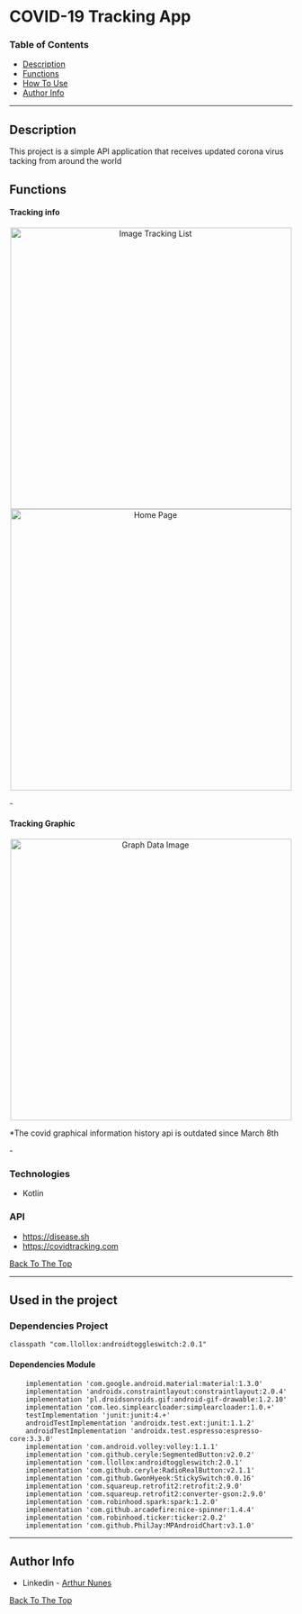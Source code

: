 # COVID-19 Tracking App

### Table of Contents

- [Description](#description)
- [Functions](#functions)
- [How To Use](#how-to-use)
- [Author Info](#author-info)

---
## Description

This project is a simple API application that receives updated corona virus tacking from around the world

## Functions

#### Tracking info

<p align="center">
<img src="https://user-images.githubusercontent.com/39159676/120689178-3938a580-c47a-11eb-86e0-f64f6b0f5245.jpeg" alt="Image Tracking List" height="500"/> <img src="https://user-images.githubusercontent.com/39159676/120689180-39d13c00-c47a-11eb-840e-d04972d8244f.jpeg" alt="Home Page" height="500"/>
</p>
-

#### Tracking Graphic

<p align="center">
<img src="https://user-images.githubusercontent.com/39159676/120689175-38077880-c47a-11eb-9c04-e6be52d7f4d3.jpeg" alt="Graph Data Image" height="500"/>
    <p>*The covid graphical information history api is outdated since March 8th</p>
</p>
-

### Technologies

- Kotlin

### API

- https://disease.sh
- https://covidtracking.com

[Back To The Top](#covid-19-tracking-app)

---

## Used in the project

### Dependencies Project

```
classpath "com.llollox:androidtoggleswitch:2.0.1"
```

#### Dependencies Module

```
    implementation 'com.google.android.material:material:1.3.0'
    implementation 'androidx.constraintlayout:constraintlayout:2.0.4'
    implementation 'pl.droidsonroids.gif:android-gif-drawable:1.2.10'
    implementation 'com.leo.simplearcloader:simplearcloader:1.0.+'
    testImplementation 'junit:junit:4.+'
    androidTestImplementation 'androidx.test.ext:junit:1.1.2'
    androidTestImplementation 'androidx.test.espresso:espresso-core:3.3.0'
    implementation 'com.android.volley:volley:1.1.1'
    implementation 'com.github.ceryle:SegmentedButton:v2.0.2'
    implementation 'com.llollox:androidtoggleswitch:2.0.1'
    implementation 'com.github.ceryle:RadioRealButton:v2.1.1'
    implementation 'com.github.GwonHyeok:StickySwitch:0.0.16'
    implementation 'com.squareup.retrofit2:retrofit:2.9.0'
    implementation 'com.squareup.retrofit2:converter-gson:2.9.0'
    implementation 'com.robinhood.spark:spark:1.2.0'
    implementation 'com.github.arcadefire:nice-spinner:1.4.4'
    implementation 'com.robinhood.ticker:ticker:2.0.2'
    implementation 'com.github.PhilJay:MPAndroidChart:v3.1.0'
```

---

## Author Info

- Linkedin - [Arthur Nunes](https://www.linkedin.com/in/arthurrsn/)

[Back To The Top](#covid-19-tracking-app)
